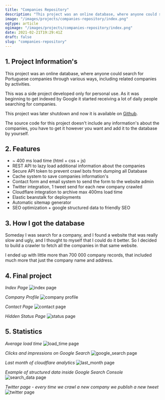 ```yaml
---
title: "Companies Repository"
description: "This project was an online database, where anyone could search for Portuguese companies"
image: "/images/projects/companies-repository/index.png"
ogtype: article
ogimage: "/images/projects/companies-repository/index.png"
date: 2021-02-21T19:29:41Z
draft: false
slug: "companies-repository"
---
```


## 1. Project Information's
This project was an online database, where anyone could search for Portuguese companies through various ways,
including related companies by activities.

This was a side project developed only for personal use.
As it was beginning to get indexed by Google it started receiving a lot of daily people searching for companies.

This project was later shutdown and now it is available on [Github](https://github.com/G4brym/GetCompany.info).

The source code for this project doesn't include any information's about the companies, you have to get it however you 
want and add it to the database by yourself.


## 2. Features
* ~ 400 ms load time (html + css + js)
* REST API to lazy load additional information about the companies
* Secure API token to prevent crawl bots from dumping all Database
* Cache system to save companies information's
* Contact form and email system to send the form to the website admin
* Twitter integration, 1 tweet send for each new company crawled
* Cloudflare integration to archive max 400ms load time
* Elastic beanstalk for deployments
* Automatic sitemap generator
* SEO optimization + google structured data to friendly SEO


## 3. How I got the database
Someday I was search for a company, and I found a website that was really slow and ugly, and I thought to myself
that I could do it better. So I decided to build a crawler to fetch all the companies in that same website.

I ended up with little more than 700 000 company records, that included much more that just the company name and address.


## 4. Final project
*Index Page*
![index page](/images/projects/companies-repository/index.png)

*Company Profile*
![company profile](/images/projects/companies-repository/company.png)

*Contact Page*
![contact page](/images/projects/companies-repository/contact.png)

*Hidden Status Page*
![status page](/images/projects/companies-repository/status.png)


## 5. Statistics
*Average load time*
![load_time page](/images/projects/companies-repository/load_time.png)

*Clicks and impressions on Google Search*
![google_search page](/images/projects/companies-repository/google_search.png)

*Last month of cloudflare analytics*
![last_month page](/images/projects/companies-repository/last_month.png)

*Example of structured data inside Google Search Console*
![search_data page](/images/projects/companies-repository/search_data.png)

*Twitter page - every time we crawl a new company we publish a new tweet*
![twitter page](/images/projects/companies-repository/twitter.png)
